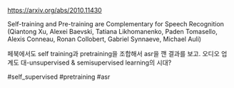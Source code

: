 https://arxiv.org/abs/2010.11430

Self-training and Pre-training are Complementary for Speech Recognition (Qiantong Xu, Alexei Baevski, Tatiana Likhomanenko, Paden Tomasello, Alexis Conneau, Ronan Collobert, Gabriel Synnaeve, Michael Auli)

페북에서도 self training과 pretraining을 조합해서 asr을 깬 결과를 보고. 오디오 업계도 대-unsupervised & semisupervised learning의 시대?

#self_supervised #pretraining #asr 